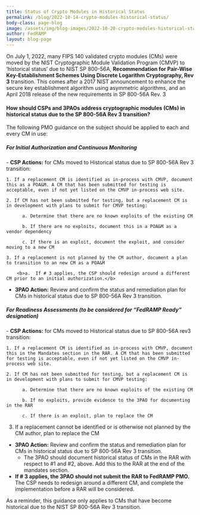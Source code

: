 ```yaml
---
title: Status of Crypto Modules in Historical Status
permalink: /blog/2022-10-14-crypto-modules-historical-status/
body-class: page-blog
image: /assets/img/blog-images/2022-10-20-crypto-modules-historical-status.png
author: FedRAMP
layout: blog-page
---
```

On July 1, 2022, many FIPS 140 validated crypto modules (CMs) were moved by the NIST Cryptographic Module Validation Program (CMVP) to ‘historical status’ due to NIST SP 800-56A, <b>Recommendation for Pair-Wise Key-Establishment Schemes Using Discrete Logarithm Cryptography, Rev 3</b> transition. This comes after a 2017 NIST announcement to enhance the secure key establishment algorithm using asymmetric algorithms, and an April 2018 release of the new requirements in SP 800-56A Rev. 3 

<h4>How should CSPs and 3PAOs address cryptographic modules (CMs) in historical status due to the SP 800-56A Rev 3 transition?</h4>

The following PMO guidance on the subject should be applied to each and every CM in use:
<h5>For Initial Authorization and Continuous Monitoring</h5> 
- <b>CSP Actions:</b> for CMs moved to Historical status due to SP 800-56A Rev 3 transition:
    
    1. If a replacement CM is identified as in-process with CMVP, document this as a POA&M. A CM that has been submitted for testing is acceptable, even if not yet listed on the CMVP in-process web site.
    
    2. If CM has not been submitted for testing, but a replacement CM is in development with plans to submit for CMVP testing:
         
          a. Determine that there are no known exploits of the existing CM
          
          b. If there are no exploits, document this in a POA&M as a vendor dependency
          
          c. If there is an exploit, document the exploit, and consider moving to a new CM
    
    3. If a replacement is not planned by the CM author, document a plan to transition to an new CM as a POA&M
        
        <b>a.  If # 3 applies, the CSP should redesign around a different CM prior to an initial authorization.</b>

- <b>3PAO Action:</b> Review and confirm the status and remediation plan for CMs in historical status due to SP 800-56A Rev 3 transition.

<h5>For Readiness Assessments (to be considered for “FedRAMP Ready” designation)</h5> 
- <b>CSP Actions:</b> for CMs moved to Historical status due to SP 800-56A rev3 transition:
    
    1. If a replacement CM is identified as in-process with CMVP, document this in the Mandates section in the RAR. A CM that has been submitted for testing is acceptable, even if not yet listed on the CMVP in-process web site.
    
    2. If CM has not been submitted for testing, but a replacement CM is in development with plans to submit for CMVP testing: 
          
          a. Determine that there are no known exploits of the existing CM
          
          b. If no exploits, provide evidence to the 3PAO for documenting in the RAR
          
          c. If there is an exploit, plan to replace the CM
   
   3. If a replacement cannot be identified or is otherwise not planned by the CM author, plan to replace the CM

- <b>3PAO Action:</b> Review and confirm the status and remediation plan for CMs in historical status due to SP 800-56A Rev 3 transition. 
    - The 3PAO should document historical status of CMs in the RAR with respect to #1 and #2, above. Add this to the RAR at the end of the mandates section.
- <b>If # 3 applies, the 3PAO should not submit the RAR to FedRAMP PMO.</b> The CSP needs to redesign around a different CM, and complete the implementation before a RAR will be considered.

As a reminder, this guidance only applies to CMs that have become historical due to the NIST SP‌‌ 800-56A Rev 3 transition.
